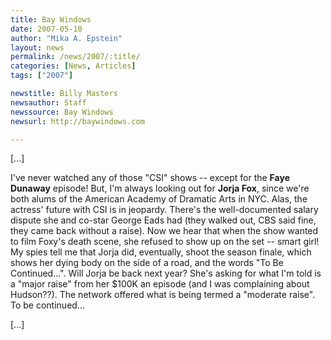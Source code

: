 ```yaml
---
title: Bay Windows 
date: 2007-05-10
author: "Mika A. Epstein"
layout: news
permalink: /news/2007/:title/
categories: [News, Articles]
tags: ["2007"]

newstitle: Billy Masters
newsauthor: Staff
newssource: Bay Windows
newsurl: http://baywindows.com

---
```


[...]

I've never watched any of those "CSI" shows -- except for the **Faye Dunaway** episode! But, I'm always looking out for **Jorja Fox**, since we're both alums of the American Academy of Dramatic Arts in NYC. Alas, the actress' future with CSI is in jeopardy. There's the well-documented salary dispute she and co-star George Eads had (they walked out, CBS said fine, they came back without a raise). Now we hear that when the show wanted to film Foxy's death scene, she refused to show up on the set -- smart girl! My spies tell me that Jorja did, eventually, shoot the season finale, which shows her dying body on the side of a road, and the words "To Be Continued...". Will Jorja be back next year? She's asking for what I'm told is a "major raise" from her $100K an episode (and I was complaining about Hudson??). The network offered what is being termed a "moderate raise". To be continued...

[...]
